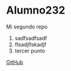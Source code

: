 # Alumno232
Mi segundo repo

1. sadfsadfsadf
2. flsadjflskadjf
3. tercer punto 

[GitHub](https://github.com)
